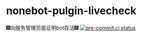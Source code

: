 # nonebot-pulgin-livecheck
🎆向服务管理页面证明bot存活🎆
[![pre-commit.ci status](https://results.pre-commit.ci/badge/github/ANGJustinl/nonebot-pulgin-livecheck/main.svg)](https://results.pre-commit.ci/latest/github/ANGJustinl/nonebot-pulgin-livecheck/main)
